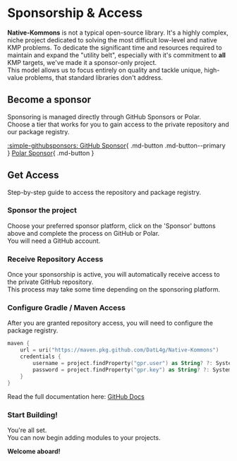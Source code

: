 # Sponsorship & Access

**Native-Kommons** is not a typical open-source library. It's a highly complex, niche project dedicated to solving the most difficult low-level and native KMP problems. 
To dedicate the significant time and resources required to maintain and expand the "utility belt", especially with it's commitment to **all** KMP targets, we've made it a sponsor-only project.  
This model allows us to focus entirely on quality and tackle unique, high-value problems, that standard libraries don't address.

## Become a sponsor

Sponsoring is managed directly through GitHub Sponsors or Polar.  
Choose a tier that works for you to gain access to the private repository and our package registry.

[:simple-githubsponsors: GitHub Sponsor](https://github.com/sponsors/DatL4g/){ .md-button .md-button--primary }
[Polar Sponsor](https://polar.sh/DatL4g){ .md-button }

## Get Access

Step-by-step guide to access the repository and package registry.

### Sponsor the project

Choose your preferred sponsor platform, click on the 'Sponsor' buttons above and complete the process on GitHub or Polar.  
You will need a GitHub account.

### Receive Repository Access

Once your sponsorship is active, you will automatically receive access to the private GitHub repository.  
This process may take some time depending on the sponsoring platform.

### Configure Gradle / Maven Access

After you are granted repository access, you will need to configure the package registry.

```kotlin
maven {
    url = uri("https://maven.pkg.github.com/DatL4g/Native-Kommons")
    credentials {
        username = project.findProperty("gpr.user") as String? ?: System.getenv("USERNAME")
        password = project.findProperty("gpr.key") as String? ?: System.getenv("TOKEN")
    }
}
```

Read the full documentation here: [GitHub Docs](https://docs.github.com/en/packages/working-with-a-github-packages-registry/working-with-the-gradle-registry#using-a-published-package)

### Start Building!

You're all set.  
You can now begin adding modules to your projects.

**Welcome aboard!**
